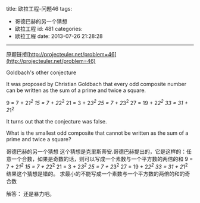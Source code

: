 title: 欧拉工程-问题46
tags:
  - 哥德巴赫的另一个猜想
  - 欧拉工程
id: 481
categories:
  - 欧拉工程
date: 2013-07-26 21:28:28
---

原题链接[http://projecteuler.net/problem=46](http://projecteuler.net/problem=46)


Goldbach's other conjecture

It was proposed by Christian Goldbach that every odd composite number can be written as the sum of a prime and twice a square.

9 = 7 + 2*1<sup>2</sup>
15 = 7 + 2*2<sup>2</sup>
21 = 3 + 2*3<sup>2</sup>
25 = 7 + 2*3<sup>2</sup>
27 = 19 + 2*2<sup>2</sup>
33 = 31 + 2*1<sup>2</sup>

It turns out that the conjecture was false.

What is the smallest odd composite that cannot be written as the sum of a prime and twice a square?


哥德巴赫的另一个猜想
这个猜想是克里斯蒂安.哥德巴赫提出的，它是这样的：任意一个合数，如果是奇数的话，则可以写成一个素数与一个平方数的两倍的和
9 = 7 + 2*1<sup>2</sup>
15 = 7 + 2*2<sup>2</sup>
21 = 3 + 2*3<sup>2</sup>
25 = 7 + 2*3<sup>2</sup>
27 = 19 + 2*2<sup>2</sup>
33 = 31 + 2*1<sup>2</sup>
<span style="font-family: 'Trebuchet MS', sans-serif;">结果这个猜想是错的。</span>
求最小的不能写成一个素数与一个平方数的两倍的和的奇合数​

解答：
还是暴力吧。

